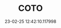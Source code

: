 ---
date: 23-02-25 12:42:10.117998
excerpt: COMUNE DI TORINO
header:
  teaser: assets/images/logos/partners_logos/teaser_pngs/COTO_Logo.png
order: 15
sidebar:
- image: assets/images/logos/partners_logos/pngs/COTO_Logo.png
  image_alt: logo
  text: TBC
  title: Role
title: COTO
---